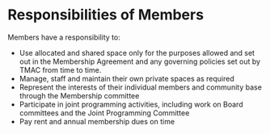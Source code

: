 # Responsibilities of Members

Members have a responsibility to:

* Use allocated and shared space only for the purposes allowed and set out in the Membership Agreement and any governing policies set out by TMAC from time to time.
* Manage, staff and maintain their own private spaces as required
* Represent the interests of their individual members and community base through the Membership committee
* Participate in joint programming activities, including work on Board committees and the Joint Programming Committee
* Pay rent and annual membership dues on time